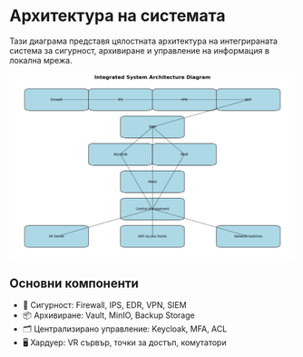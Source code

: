 # Архитектура на системата

Тази диаграма представя цялостната архитектура на интегрираната система за сигурност, архивиране и управление на информация в локална мрежа.

![Архитектура на системата](architecture.png)

## Основни компоненти

- 🔐 Сигурност: Firewall, IPS, EDR, VPN, SIEM
- 📦 Архивиране: Vault, MinIO, Backup Storage
- 🗂️ Централизирано управление: Keycloak, MFA, ACL
- 🖥️ Хардуер: VR сървър, точки за достъп, комутатори
